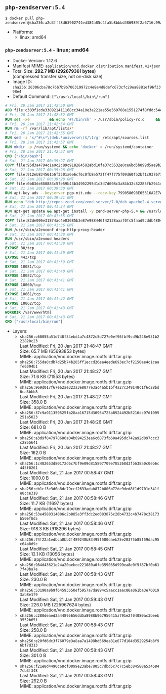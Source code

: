 ## `php-zendserver:5.4`

```console
$ docker pull php-zendserver@sha256:a2d3fff8d63902744ed384a85c4fa5b8bbbd486989f2a6716c99aaad8b2c9ed1
```

-	Platforms:
	-	linux; amd64

### `php-zendserver:5.4` - linux; amd64

-	Docker Version: 1.12.6
-	Manifest MIME: `application/vnd.docker.distribution.manifest.v2+json`
-	Total Size: **292.7 MB (292679361 bytes)**  
	(compressed transfer size, not on-disk size)
-	Image ID: `sha256:20306cba78c76b7b9b706319972c4e8e4d8defc673cfc29ea8881ef96f3398e4`
-	Default Command: `["\/usr\/local\/bin\/run"]`

```dockerfile
# Fri, 20 Jan 2017 21:42:50 GMT
ADD file:c383f1cde338921411168cc34a10e3a221ae55e569768e1551274f8fddc54415 in / 
# Fri, 20 Jan 2017 21:42:52 GMT
RUN set -xe 		&& echo '#!/bin/sh' > /usr/sbin/policy-rc.d 	&& echo 'exit 101' >> /usr/sbin/policy-rc.d 	&& chmod +x /usr/sbin/policy-rc.d 		&& dpkg-divert --local --rename --add /sbin/initctl 	&& cp -a /usr/sbin/policy-rc.d /sbin/initctl 	&& sed -i 's/^exit.*/exit 0/' /sbin/initctl 		&& echo 'force-unsafe-io' > /etc/dpkg/dpkg.cfg.d/docker-apt-speedup 		&& echo 'DPkg::Post-Invoke { "rm -f /var/cache/apt/archives/*.deb /var/cache/apt/archives/partial/*.deb /var/cache/apt/*.bin || true"; };' > /etc/apt/apt.conf.d/docker-clean 	&& echo 'APT::Update::Post-Invoke { "rm -f /var/cache/apt/archives/*.deb /var/cache/apt/archives/partial/*.deb /var/cache/apt/*.bin || true"; };' >> /etc/apt/apt.conf.d/docker-clean 	&& echo 'Dir::Cache::pkgcache ""; Dir::Cache::srcpkgcache "";' >> /etc/apt/apt.conf.d/docker-clean 		&& echo 'Acquire::Languages "none";' > /etc/apt/apt.conf.d/docker-no-languages 		&& echo 'Acquire::GzipIndexes "true"; Acquire::CompressionTypes::Order:: "gz";' > /etc/apt/apt.conf.d/docker-gzip-indexes 		&& echo 'Apt::AutoRemove::SuggestsImportant "false";' > /etc/apt/apt.conf.d/docker-autoremove-suggests
# Fri, 20 Jan 2017 21:42:54 GMT
RUN rm -rf /var/lib/apt/lists/*
# Fri, 20 Jan 2017 21:42:55 GMT
RUN sed -i 's/^#\s*\(deb.*universe\)$/\1/g' /etc/apt/sources.list
# Fri, 20 Jan 2017 21:42:57 GMT
RUN mkdir -p /run/systemd && echo 'docker' > /run/systemd/container
# Fri, 20 Jan 2017 21:42:57 GMT
CMD ["/bin/bash"]
# Sat, 21 Jan 2017 00:39:27 GMT
COPY file:95d3a4794c1a0c2c89c918284582abd10fa37c5532e0ce6bd5b899d5ae9b2916 in /usr/local/bin/run 
# Sat, 21 Jan 2017 00:39:28 GMT
COPY file:912eb834561b6f3501a6e6cf6c0fb8e572ff47f775f09d60fb2bf1c9376719c6 in /usr/local/bin/nothing 
# Sat, 21 Jan 2017 00:39:28 GMT
COPY file:0b83de880883c5fe59b43b34902295d1c3d7d008c3a84b32c82285fb29414a96 in /usr/lib/x86_64-linux-gnu/ 
# Sat, 21 Jan 2017 00:39:30 GMT
RUN apt-key adv --keyserver pgp.mit.edu --recv-key 799058698E65316A2E7A4FF42EAE1437F7D2C623
# Sat, 21 Jan 2017 00:39:31 GMT
RUN echo "deb http://repos.zend.com/zend-server/7.0/deb_apache2.4 server non-free" >> /etc/apt/sources.list.d/zend-server.list
# Sat, 21 Jan 2017 00:41:34 GMT
RUN apt-get update && apt-get install -y zend-server-php-5.4 && /usr/local/zend/bin/zendctl.sh stop
# Sat, 21 Jan 2017 00:41:35 GMT
COPY file:82de006e31874ac4e03685b3e87e988446f42138aaaf0fc5faad9cddb48040ba in /etc/apache2/conf-available 
# Sat, 21 Jan 2017 00:41:36 GMT
RUN /usr/sbin/a2enconf drop-http-proxy-header
# Sat, 21 Jan 2017 00:41:38 GMT
RUN /usr/sbin/a2enmod headers
# Sat, 21 Jan 2017 00:41:38 GMT
EXPOSE 80/tcp
# Sat, 21 Jan 2017 00:41:39 GMT
EXPOSE 443/tcp
# Sat, 21 Jan 2017 00:41:39 GMT
EXPOSE 10081/tcp
# Sat, 21 Jan 2017 00:41:40 GMT
EXPOSE 10082/tcp
# Sat, 21 Jan 2017 00:41:41 GMT
EXPOSE 10060/tcp
# Sat, 21 Jan 2017 00:41:41 GMT
EXPOSE 10061/tcp
# Sat, 21 Jan 2017 00:41:42 GMT
EXPOSE 10062/tcp
# Sat, 21 Jan 2017 00:41:43 GMT
WORKDIR /var/www/html
# Sat, 21 Jan 2017 00:41:43 GMT
CMD ["/usr/local/bin/run"]
```

-	Layers:
	-	`sha256:c60055a51d748f34ebd4a7c4872c5d727e0ef96fbf9cd9b248e931b222828c23`  
		Last Modified: Fri, 20 Jan 2017 21:48:47 GMT  
		Size: 65.7 MB (65693853 bytes)  
		MIME: application/vnd.docker.image.rootfs.diff.tar.gzip
	-	`sha256:755da0cdb7d25b74b205ff1eccd26ea4eede693ec7cf2150ae4c1caafe6394b1`  
		Last Modified: Fri, 20 Jan 2017 21:48:27 GMT  
		Size: 71.6 KB (71553 bytes)  
		MIME: application/vnd.docker.image.rootfs.diff.tar.gzip
	-	`sha256:969d017f67e62ae323a3e8077e3ac4a5b1bf4a27c349148c1f6c28bd6ca3bbb8`  
		Last Modified: Fri, 20 Jan 2017 21:48:27 GMT  
		Size: 358.0 B  
		MIME: application/vnd.docker.image.rootfs.diff.tar.gzip
	-	`sha256:37c9a911359525fa28aa16715d36954723a8924492b5216cc97d1099251a5023`  
		Last Modified: Fri, 20 Jan 2017 21:48:26 GMT  
		Size: 681.0 B  
		MIME: application/vnd.docker.image.rootfs.diff.tar.gzip
	-	`sha256:a3d9f847978686a04b694253ea6c6873fb60a495dc742a92d097ccc3c2855641`  
		Last Modified: Fri, 20 Jan 2017 21:48:27 GMT  
		Size: 162.0 B  
		MIME: application/vnd.docker.image.rootfs.diff.tar.gzip
	-	`sha256:1c482653d80172d6c7bf9e09d815897709e785268d3fb638a0c0eb6c445f0261`  
		Last Modified: Sat, 21 Jan 2017 00:58:47 GMT  
		Size: 1000.0 B  
		MIME: application/vnd.docker.image.rootfs.diff.tar.gzip
	-	`sha256:eb1cf3e3d0a8dc79ccf2633adab872b806b72de9ded8f1d9701e341fe8cce318`  
		Last Modified: Sat, 21 Jan 2017 00:58:46 GMT  
		Size: 11.7 KB (11697 bytes)  
		MIME: application/vnd.docker.image.rootfs.diff.tar.gzip
	-	`sha256:53e4580314006c2b885e3ff3dc2ed083876c20b4732c4b7478c38173b50ef8d5`  
		Last Modified: Sat, 21 Jan 2017 00:58:46 GMT  
		Size: 918.3 KB (918296 bytes)  
		MIME: application/vnd.docker.image.rootfs.diff.tar.gzip
	-	`sha256:74f22a1edbca0bb2f489248b83495f580daeb25e20375b85f59dac95c64a8d9c`  
		Last Modified: Sat, 21 Jan 2017 00:58:45 GMT  
		Size: 13.1 KB (13056 bytes)  
		MIME: application/vnd.docker.image.rootfs.diff.tar.gzip
	-	`sha256:984d43621e24a20aebee221080a0fe359035d999ea8e0f5f87bf0b617f48ba7e`  
		Last Modified: Sat, 21 Jan 2017 00:58:43 GMT  
		Size: 230.0 B  
		MIME: application/vnd.docker.image.rootfs.diff.tar.gzip
	-	`sha256:53190a9b9f64593550ef5957a7da894c5aacc1aac86a061ba3e760193ab8e1f9`  
		Last Modified: Sat, 21 Jan 2017 00:59:43 GMT  
		Size: 226.0 MB (225967624 bytes)  
		MIME: application/vnd.docker.image.rootfs.diff.tar.gzip
	-	`sha256:c280deaed2a44895656dd5a8988b967956415a791e2f04080ac3beeb3552b65f`  
		Last Modified: Sat, 21 Jan 2017 00:58:43 GMT  
		Size: 258.0 B  
		MIME: application/vnd.docker.image.rootfs.diff.tar.gzip
	-	`sha256:e20fd6dc3f76079e3a8aa7a1498bd569ea81e677d104d3529254b3f96bf7d313`  
		Last Modified: Sat, 21 Jan 2017 00:58:43 GMT  
		Size: 301.0 B  
		MIME: application/vnd.docker.image.rootfs.diff.tar.gzip
	-	`sha256:f21e8d4490c68cf0099e23abe7805c7dbd5c7c7c5eb384588a5346847cb3f348`  
		Last Modified: Sat, 21 Jan 2017 00:58:43 GMT  
		Size: 292.0 B  
		MIME: application/vnd.docker.image.rootfs.diff.tar.gzip
